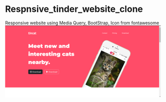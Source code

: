# Respnsive_tinder_website_clone
Responsive website using Media Query, BootStrap, Icon from fontawesome
![Alt text](/screenshots/desktop_1.png?raw=true "Optional Title")
